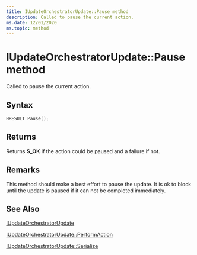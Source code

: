 ```yaml
---
title: IUpdateOrchestratorUpdate::Pause method
description: Called to pause the current action.
ms.date: 12/01/2020
ms.topic: method
---
```


# IUpdateOrchestratorUpdate::Pause method

Called to pause the current action.

## Syntax
```cpp
HRESULT Pause();
```

## Returns
Returns **S_OK** if the action could be paused and a failure if not.

## Remarks

This method should make a best effort to pause the update. It is ok to block until the update is paused if it can not be completed immediately.

## See Also

[IUpdateOrchestratorUpdate](iupdateorchestratorupdate.md)

[IUpdateOrchestratorUpdate::PerformAction](iupdateorchestratorupdate-performaction.md)

[IUpdateOrchestratorUpdate::Serialize](iupdateorchestratorupdate-serialize.md)